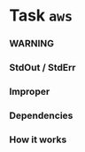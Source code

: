 # Task `aws`

### WARNING

### StdOut / StdErr

### Improper

### Dependencies

### How it works



